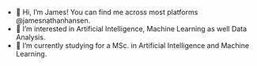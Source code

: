 - 👋 Hi, I’m James! You can find me across most platforms @jamesnathanhansen.
- 👀 I’m interested in Artificial Intelligence, Machine Learning as well Data Analysis.
- 🌱 I’m currently studying for a MSc. in Artificial Intelligence and Machine Learning.

<!---
JamesNathanHansen/JamesNathanHansen is a ✨ special ✨ repository because its `README.md` (this file) appears on your GitHub profile.
You can click the Preview link to take a look at your changes.
--->
